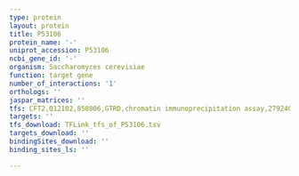 ```yaml
---
type: protein
layout: protein
title: P53106
protein_name: '-'
uniprot_accession: P53106
ncbi_gene_id: '-'
organism: Saccharomyces cerevisiae
function: target gene
number_of_interactions: '1'
orthologs: ''
jaspar_matrices: ''
tfs: CFT2,Q12102,850806,GTRD,chromatin immunoprecipitation assay,27924024%5Buid%5D,No
targets: ''
tfs_download: TFLink_tfs_of_P53106.tsv
targets_download: ''
bindingSites_download: ''
binding_sites_ls: ''

---
```

